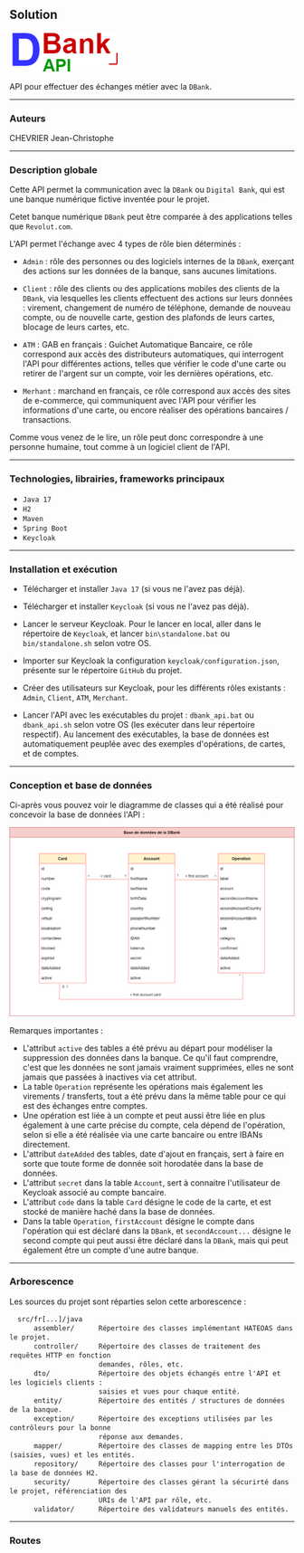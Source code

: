 ## Solution
![Logo de de DBankAPI](doc/DBankAPI.png)

API pour effectuer des échanges métier avec la `DBank`.

____
### Auteurs
CHEVRIER Jean-Christophe

____
### Description globale

Cette API permet la communication avec la `DBank` ou `Digital Bank`,
qui est une banque numérique fictive inventée pour le projet.

Cetet banque numérique `DBank` peut être comparée à des applications telles que `Revolut.com`.

L'API permet l'échange avec 4 types de rôle bien déterminés : 

- `Admin` : rôle des personnes ou des logiciels internes de la `DBank`, exerçant des
  actions sur les données de la banque, sans aucunes limitations.

- `Client` : rôle des clients ou des applications mobiles des clients de la `DBank`, via lesquelles les clients
effectuent des actions sur leurs données : virement, changement de numéro de téléphone, demande de nouveau compte, ou 
de nouvelle carte, gestion des plafonds de leurs cartes, blocage de leurs cartes, etc.

- `ATM` : GAB en français : Guichet Automatique Bancaire, ce rôle correspond aux accès des distributeurs automatiques,
qui interrogent l'API pour différentes actions, telles que vérifier le code d'une carte ou retirer de l'argent
sur un compte, voir les dernières opérations, etc.

- `Merhant` : marchand en français, ce rôle correspond aux accès des sites de e-commerce, qui communiquent avec l'API 
pour vérifier les informations d'une carte, ou encore réaliser des opérations bancaires / transactions.

Comme vous venez de le lire, un rôle peut donc correspondre à une personne humaine, tout comme à un logiciel client de l'API.

____
### Technologies, librairies, frameworks principaux

- `Java 17`
- `H2`
- `Maven`
- `Spring Boot`
- `Keycloak`

____
### Installation et exécution

- Télécharger et installer `Java 17`
(si vous ne l'avez pas déjà).

- Télécharger et installer `Keycloak`
(si vous ne l'avez pas déjà).

- Lancer le serveur Keycloak.
Pour le lancer en local, aller dans le répertoire de `Keycloak`, et lancer `bin\standalone.bat`
ou `bin/standalone.sh` selon votre OS.

- Importer sur Keycloak la configuration `keycloak/configuration.json`,
présente sur le répertoire `GitHub` du projet.

- Créer des utilisateurs sur Keycloak, pour
les différents rôles existants : `Admin`,
`Client`, `ATM`, `Merchant`.

- Lancer l'API avec les exécutables du projet :
`dbank_api.bat` ou `dbank_api.sh` selon votre OS (les exécuter dans leur répertoire respectif). Au lancement des exécutables,
la base de données est automatiquement peuplée avec des exemples d'opérations,
de cartes, et de comptes.

___
### Conception et base de données

Ci-après vous pouvez voir le diagramme de classes qui a été réalisé
pour concevoir la base de données l'API :

![Diagramme de classes DBankAPI](doc/class_diagram.png)

Remarques importantes :
- L'attribut `active` des tables a été prévu au départ pour modéliser la suppression des données dans la banque. Ce qu'il faut comprendre, c'est que les données ne sont jamais vraiment supprimées, elles ne sont jamais que passées à inactives via cet attribut.
- La table `Operation` représente les opérations mais également les virements / transferts, tout a été prévu dans la même table pour ce qui est des échanges entre comptes.
- Une opération est liée à un compte et peut aussi être liée en plus également à une carte précise du compte, cela dépend de l'opération, selon si elle a été réalisée 
  via une carte bancaire ou entre IBANs directement.
- L'attribut `dateAdded` des tables, date d'ajout en français, sert à faire en sorte que toute forme de donnée soit horodatée dans la base 
  de données.
- L'attribut `secret` dans la table `Account`, sert à connaitre l'utilisateur de Keycloak associé au compte bancaire.
- L'attribut `code` dans la table `Card` désigne le code de la carte, et est stocké de manière haché dans la base de données.
- Dans la table `Operation`, `firstAccount` désigne le compte dans l'opération qui est déclaré dans la `DBank`, 
 et  `secondAccount...` désigne le second compte qui peut aussi être déclaré dans la `DBank`, mais qui peut également être un compte
d'une autre banque.

___
### Arborescence

Les sources du projet sont réparties selon cette arborescence :

      src/fr[...]/java
          assembler/      Répertoire des classes implémentant HATEOAS dans le projet.
          controller/     Répertoire des classes de traitement des requêtes HTTP en fonction 
                          demandes, rôles, etc.
          dto/            Répertoire des objets échangés entre l'API et les logiciels clients :
                          saisies et vues pour chaque entité.
          entity/         Répertoire des entités / structures de données de la banque.
          exception/      Répertoire des exceptions utilisées par les contrôleurs pour la bonne
                          réponse aux demandes.
          mapper/         Répertoire des classes de mapping entre les DTOs (saisies, vues) et les entités.
          repository/     Répertoire des classes pour l'interrogation de la base de données H2.
          security/       Répertoire des classes gérant la sécurirté dans le projet, référenciation des
                          URIs de l'API par rôle, etc.
          validator/      Répertoire des validateurs manuels des entités.
___
### Routes 